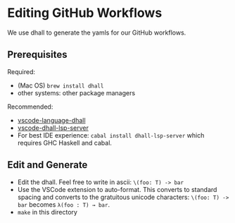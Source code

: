 # Editing GitHub Workflows

We use dhall to generate the yamls for our GitHub workflows.

## Prerequisites

Required:
- (Mac OS) `brew install dhall`
- other systems: other package managers

Recommended:

- [vscode-language-dhall](https://github.com/PanAeon/vscode-language-dhall)
- [vscode-dhall-lsp-server](https://github.com/PanAeon/vscode-dhall-lsp-server)
- For best IDE experience: `cabal install dhall-lsp-server` which requires GHC Haskell and cabal.

## Edit and Generate

- Edit the dhall. Feel free to write in ascii: `\(foo: T) -> bar`
- Use the VSCode extension to auto-format. This converts to standard spacing and converts to the gratuitous unicode characters: `\(foo: T) -> bar` becomes `λ(foo : T) → bar`.
- `make` in this directory
